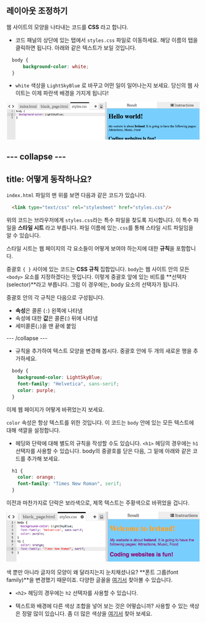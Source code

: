 ## 레이아웃 조정하기

웹 사이트의 모양을 나타내는 코드를 **CSS** 라고 합니다.

- 코드 패널의 상단에 있는 탭에서 `styles.css` 파일로 이동하세요. 해당 이름의 탭을 클릭하면 됩니다. 아래와 같은 텍스트가 보일 것입니다.

```css
  body {
      background-color: white;
  }
```

- `white` 색상을 `LightSkyBlue` 로 바꾸고 어떤 일이 일어나는지 보세요. 당신의 웹 사이트는 이제 파란색 배경을 가지게 됩니다! 

![파란색 배경의 예](images/egFirstCSSbluebg.png)

## \--- collapse \---

## title: 어떻게 동작하나요?

`index.html` 파일의 맨 위를 보면 다음과 같은 코드가 있습니다.

```html
  <link type="text/css" rel="stylesheet" href="styles.css"/>
```

위의 코드는 브라우저에게 `styles.css`라는 특수 파일을 찾도록 지시합니다. 이 특수 파일을 **스타일 시트** 라고 부릅니다. 파일 이름에 있는`.css`를 통해 스타일 시트 파일임을 알 수 있습니다.

스타일 시트는 웹 페이지의 각 요소들이 어떻게 보여야 하는지에 대한 **규칙**을 포함합니다.

중괄호 `{ }` 사이에 있는 코드는 **CSS 규칙** 집합입니다. `body`는 웹 사이트 안의 모든 `<body>` 요소를 지정하겠다는 뜻입니다. 이렇게 중괄호 앞에 있는 비트를 **선택자(selector)**라고 부릅니다. 그럼 이 경우에는, body 요소의 선택자가 됩니다.

중괄호 안의 각 규칙은 다음으로 구성됩니다.

- **속성**은 콜론 (`:`) 왼쪽에 나타냄
- 속성에 대한 **값**은 콜론(:) 뒤에 나타냄
- 세미콜론(`;`)을 맨 끝에 붙임 

\--- /collapse \---

- 규칙을 추가하여 텍스트 모양을 변경해 봅시다. 중괄호 안에 두 개의 새로운 행을 추가하세요.

```css
  body {
    background-color: LightSkyBlue;
    font-family: "Helvetica", sans-serif;
    color: purple;
  }
```

이제 웹 페이지가 어떻게 바뀌었는지 보세요.

`color` 속성은 항상 텍스트를 위한 것입니다. 이 코드는 `body` 안에 있는 모든 텍스트에 대해 색깔을 설정합니다.

- 헤딩와 단락에 대해 별도의 규칙을 작성할 수도 있습니다. `<h1>` 헤딩의 경우에는 `h1` 선택자를 사용할 수 있습니다. body의 중괄호를 닫은 다음, 그 밑에 아래와 같은 코드를 추가해 보세요.

```css
  h1 {
    color: orange;
    font-family: "Times New Roman", serif;
  }
```

이전과 마찬가지로 단락은 보라색으로, 제목 텍스트는 주황색으로 바뀌었을 겁니다.

![새 CSS 코드 결과](images/egCssColorsFonts.png)

색 뿐만 아니라 글자의 모양이 왜 달라지는지 눈치채셨나요? **폰트 그룹(font family)**을 변경했기 때문이죠. 다양한 글꼴을 [여기서](http://dojo.soy/web-font-families) 찾아볼 수 있습니다.

- `<h2>` 헤딩의 경우에는 `h2` 선택자를 사용할 수 있습니다.

- 텍스트와 배경에 다른 색상 조합을 넣어 보는 것은 어떻습니까? 사용할 수 있는 색상은 정말 많이 있습니다. 좀 더 많은 색상을 [여기서](http://dojo.soy/web-color-names) 찾아 보세요.
